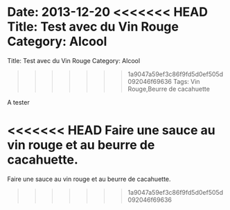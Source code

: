 Date: 2013-12-20
<<<<<<< HEAD
Title: Test avec du Vin Rouge 
Category: Alcool 
=======
Title: Test avec du Vin Rouge
Category: Alcool
>>>>>>> 1a9047a59ef3c86f9fd5d0ef505d092046f69636
Tags: Vin Rouge,Beurre de cacahuette

A tester

<<<<<<< HEAD
Faire une sauce au vin rouge et au beurre de cacahuette.
=======
Faire une sauce au vin rouge et au beurre de cacahuette.
>>>>>>> 1a9047a59ef3c86f9fd5d0ef505d092046f69636
